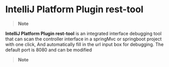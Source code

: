 # IntelliJ Platform Plugin rest-tool



> **Note**
>
> 

<!-- Plugin description -->
**IntelliJ Platform Plugin rest-tool** is an integrated interface debugging tool that can scan the controller interface in a springMvc or springboot project with one click,
And automatically fill in the url input box for debugging. The default port is 8080 and can be modified


<!-- Plugin description end -->



> **Note**
>
> 
